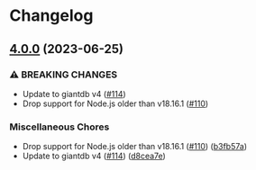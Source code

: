 # Changelog

## [4.0.0](https://github.com/meyfa/giantdb-crypto/compare/v3.0.0...v4.0.0) (2023-06-25)


### ⚠ BREAKING CHANGES

* Update to giantdb v4 ([#114](https://github.com/meyfa/giantdb-crypto/issues/114))
* Drop support for Node.js older than v18.16.1 ([#110](https://github.com/meyfa/giantdb-crypto/issues/110))

### Miscellaneous Chores

* Drop support for Node.js older than v18.16.1 ([#110](https://github.com/meyfa/giantdb-crypto/issues/110)) ([b3fb57a](https://github.com/meyfa/giantdb-crypto/commit/b3fb57a2bfcb7c7b4f735963ef6be052de075f9a))
* Update to giantdb v4 ([#114](https://github.com/meyfa/giantdb-crypto/issues/114)) ([d8cea7e](https://github.com/meyfa/giantdb-crypto/commit/d8cea7e51cc55b59828a25091bee8c087d2fdb8c))
